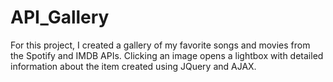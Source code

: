 # API_Gallery
For this project, I created a gallery of my favorite songs and movies from the Spotify and IMDB APIs. 
Clicking an image opens a lightbox with detailed information about the item created using JQuery and AJAX.
